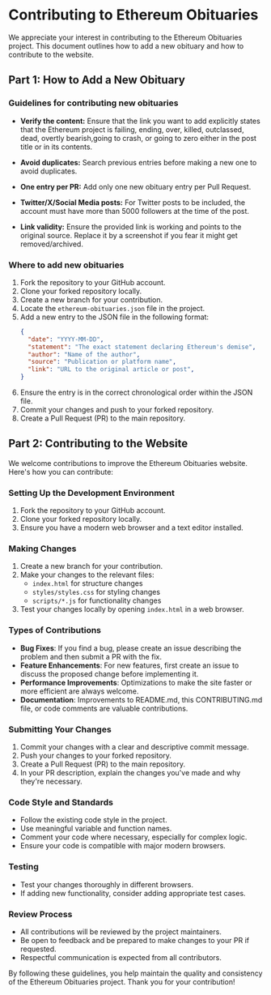 # Contributing to Ethereum Obituaries
We appreciate your interest in contributing to the Ethereum Obituaries project. This document outlines how to add a new obituary and how to contribute to the website.

## Part 1: How to Add a New Obituary

### Guidelines for contributing new obituaries
- **Verify the content:** Ensure that the link you want to add explicitly states that the Ethereum project is failing, ending, over, killed, outclassed, dead, overtly bearish,going to crash, or going to zero either in the post title or in its contents.

- **Avoid duplicates:** Search previous entries before making a new one to avoid duplicates.

- **One entry per PR:** Add only one new obituary entry per Pull Request.

- **Twitter/X/Social Media posts:** For Twitter posts to be included, the account must have more than 5000 followers at the time of the post.

- **Link validity:** Ensure the provided link is working and points to the original source. Replace it by a screenshot if you fear it might get removed/archived.

### Where to add new obituaries
1. Fork the repository to your GitHub account.
2. Clone your forked repository locally.
3. Create a new branch for your contribution.
4. Locate the `ethereum-obituaries.json` file in the project.
5. Add a new entry to the JSON file in the following format:
   ```json
   {
     "date": "YYYY-MM-DD",
     "statement": "The exact statement declaring Ethereum's demise",
     "author": "Name of the author",
     "source": "Publication or platform name",
     "link": "URL to the original article or post",
   }
6. Ensure the entry is in the correct chronological order within the JSON file.
7. Commit your changes and push to your forked repository.
8. Create a Pull Request (PR) to the main repository.


## Part 2: Contributing to the Website
We welcome contributions to improve the Ethereum Obituaries website. Here's how you can contribute:

### Setting Up the Development Environment
1. Fork the repository to your GitHub account.
2. Clone your forked repository locally.
3. Ensure you have a modern web browser and a text editor installed.

### Making Changes
1. Create a new branch for your contribution.
2. Make your changes to the relevant files:
   - `index.html` for structure changes
   - `styles/styles.css` for styling changes
   - `scripts/*.js` for functionality changes
3. Test your changes locally by opening `index.html` in a web browser.

### Types of Contributions
- **Bug Fixes**: If you find a bug, please create an issue describing the problem and then submit a PR with the fix.
- **Feature Enhancements**: For new features, first create an issue to discuss the proposed change before implementing it.
- **Performance Improvements**: Optimizations to make the site faster or more efficient are always welcome.
- **Documentation**: Improvements to README.md, this CONTRIBUTING.md file, or code comments are valuable contributions.

### Submitting Your Changes
1. Commit your changes with a clear and descriptive commit message.
2. Push your changes to your forked repository.
3. Create a Pull Request (PR) to the main repository.
4. In your PR description, explain the changes you've made and why they're necessary.

### Code Style and Standards
- Follow the existing code style in the project.
- Use meaningful variable and function names.
- Comment your code where necessary, especially for complex logic.
- Ensure your code is compatible with major modern browsers.

### Testing
- Test your changes thoroughly in different browsers.
- If adding new functionality, consider adding appropriate test cases.

### Review Process
- All contributions will be reviewed by the project maintainers.
- Be open to feedback and be prepared to make changes to your PR if requested.
- Respectful communication is expected from all contributors.

By following these guidelines, you help maintain the quality and consistency of the Ethereum Obituaries project. Thank you for your contribution!